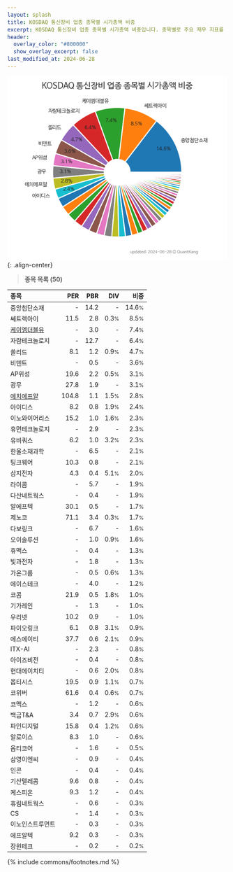 ```yaml
---
layout: splash
title: KOSDAQ 통신장비 업종 종목별 시가총액 비중
excerpt: KOSDAQ 통신장비 업종 종목별 시가총액 비중입니다. 종목별로 주요 재무 지표를 함께 표시합니다.
header:
  overlay_color: "#800000"
  show_overlay_excerpt: false
last_modified_at: 2024-06-28
---
```



![KOSDAQ 통신장비 업종 종목별 시가총액 비중](/stats/sector/images/kosdaq_업종_통신장비_종목.png){: .align-center}


> **종목 목록 (50)**<a id="list"></a>

| **종목** | **PER** | **PBR** | **DIV** | **비중** |
| :------- | ------: | ------: | ------: | -------: |
| 중앙첨단소재 | - | 14.2 | - | 14.6<small>%</small> |
| 쎄트렉아이 | 11.5 | 2.8 | 0.3<small>%</small> | 8.5<small>%</small> |
| [케이엠더블유](/032500/) | - | 3.0 | - | 7.4<small>%</small> |
| 자람테크놀로지 | - | 12.7 | - | 6.4<small>%</small> |
| 쏠리드 | 8.1 | 1.2 | 0.9<small>%</small> | 4.7<small>%</small> |
| 비덴트 | - | 0.5 | - | 3.6<small>%</small> |
| AP위성 | 19.6 | 2.2 | 0.5<small>%</small> | 3.1<small>%</small> |
| 광무 | 27.8 | 1.9 | - | 3.1<small>%</small> |
| [에치에프알](/230240/) | 104.8 | 1.1 | 1.5<small>%</small> | 2.8<small>%</small> |
| 아이디스 | 8.2 | 0.8 | 1.9<small>%</small> | 2.4<small>%</small> |
| 이노와이어리스 | 15.2 | 1.0 | 1.6<small>%</small> | 2.3<small>%</small> |
| 휴먼테크놀로지 | - | 2.9 | - | 2.3<small>%</small> |
| 유비쿼스 | 6.2 | 1.0 | 3.2<small>%</small> | 2.3<small>%</small> |
| 한울소재과학 | - | 6.5 | - | 2.1<small>%</small> |
| 팅크웨어 | 10.3 | 0.8 | - | 2.1<small>%</small> |
| 삼지전자 | 4.3 | 0.4 | 5.1<small>%</small> | 2.0<small>%</small> |
| 라이콤 | - | 5.7 | - | 1.9<small>%</small> |
| 다산네트웍스 | - | 0.4 | - | 1.9<small>%</small> |
| 알에프텍 | 30.1 | 0.5 | - | 1.7<small>%</small> |
| 제노코 | 71.1 | 3.4 | 0.3<small>%</small> | 1.7<small>%</small> |
| 다보링크 | - | 6.7 | - | 1.6<small>%</small> |
| 오이솔루션 | - | 1.0 | 0.9<small>%</small> | 1.6<small>%</small> |
| 휴맥스 | - | 0.4 | - | 1.3<small>%</small> |
| 빛과전자 | - | 1.8 | - | 1.3<small>%</small> |
| 가온그룹 | - | 0.5 | 0.6<small>%</small> | 1.3<small>%</small> |
| 에이스테크 | - | 4.0 | - | 1.2<small>%</small> |
| 코콤 | 21.9 | 0.5 | 1.8<small>%</small> | 1.0<small>%</small> |
| 기가레인 | - | 1.3 | - | 1.0<small>%</small> |
| 우리넷 | 10.2 | 0.9 | - | 1.0<small>%</small> |
| 파이오링크 | 6.1 | 0.8 | 3.1<small>%</small> | 0.9<small>%</small> |
| 에스에이티 | 37.7 | 0.6 | 2.1<small>%</small> | 0.9<small>%</small> |
| ITX-AI | - | 2.3 | - | 0.8<small>%</small> |
| 아이즈비전 | - | 0.4 | - | 0.8<small>%</small> |
| 현대에이치티 | - | 0.6 | 2.0<small>%</small> | 0.8<small>%</small> |
| 옵티시스 | 19.5 | 0.9 | 1.1<small>%</small> | 0.7<small>%</small> |
| 코위버 | 61.6 | 0.4 | 0.6<small>%</small> | 0.7<small>%</small> |
| 코맥스 | - | 1.2 | - | 0.6<small>%</small> |
| 백금T&A | 3.4 | 0.7 | 2.9<small>%</small> | 0.6<small>%</small> |
| 파인디지털 | 15.8 | 0.4 | 1.2<small>%</small> | 0.6<small>%</small> |
| 알로이스 | 8.3 | 1.0 | - | 0.6<small>%</small> |
| 옵티코어 | - | 1.6 | - | 0.5<small>%</small> |
| 삼영이엔씨 | - | 0.9 | - | 0.4<small>%</small> |
| 인콘 | - | 0.4 | - | 0.4<small>%</small> |
| 기산텔레콤 | 9.6 | 0.8 | - | 0.4<small>%</small> |
| 케스피온 | 9.3 | 1.2 | - | 0.4<small>%</small> |
| 휴림네트웍스 | - | 0.6 | - | 0.3<small>%</small> |
| CS | - | 1.4 | - | 0.3<small>%</small> |
| 이노인스트루먼트 | - | 0.3 | - | 0.3<small>%</small> |
| 에프알텍 | 9.2 | 0.3 | - | 0.3<small>%</small> |
| 장원테크 | - | 0.2 | - | 0.2<small>%</small> |

{% include commons/footnotes.md %}
